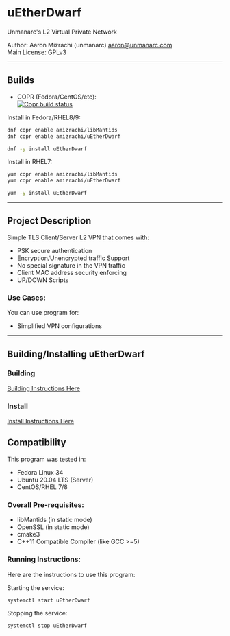 # uEtherDwarf 

Unmanarc's L2 Virtual Private Network

Author: Aaron Mizrachi (unmanarc) <aaron@unmanarc.com>   
Main License: GPLv3

***
## Builds

- COPR (Fedora/CentOS/etc):  
[![Copr build status](https://copr.fedorainfracloud.org/coprs/amizrachi/unmanarc/package/uEtherDwarf/status_image/last_build.png)](https://copr.fedorainfracloud.org/coprs/amizrachi/unmanarc/package/uEtherDwarf/)


Install in Fedora/RHEL8/9:
```bash
dnf copr enable amizrachi/libMantids
dnf copr enable amizrachi/uEtherDwarf

dnf -y install uEtherDwarf
```

Install in RHEL7:
```bash
yum copr enable amizrachi/libMantids
yum copr enable amizrachi/uEtherDwarf

yum -y install uEtherDwarf
```

***
## Project Description

Simple TLS Client/Server L2 VPN that comes with:

- PSK secure authentication
- Encryption/Unencrypted traffic Support
- No special signature in the VPN traffic
- Client MAC address security enforcing
- UP/DOWN Scripts

### Use Cases:

You can use program for:

- Simplified VPN configurations

***
## Building/Installing uEtherDwarf

### Building

[Building Instructions Here](BUILD.md)

### Install

[Install Instructions Here](INSTALL.md)

## Compatibility

This program was tested in:

* Fedora Linux 34
* Ubuntu 20.04 LTS (Server)
* CentOS/RHEL 7/8

### Overall Pre-requisites:

* libMantids (in static mode)
* OpenSSL (in static mode)
* cmake3
* C++11 Compatible Compiler (like GCC >=5)

### Running Instructions:

Here are the instructions to use this program:

Starting the service:

```
systemctl start uEtherDwarf
```

Stopping the service:

```
systemctl stop uEtherDwarf
```
